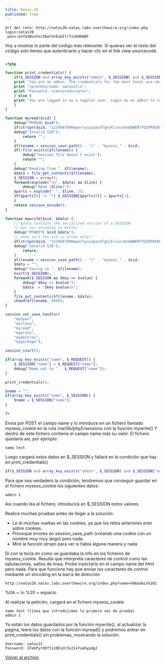 ```yaml
---
title: Natas-20
published: true
---
```


```
Url del reto: http://natas20.natas.labs.overthewire.org/index.php
login:natas20
 pass:eofm3Wsshxc5bwtVnEuGIlr7ivb9KABF
```

Voy a mostrar lo parte del código más relevante. Si quieres ver el resto del código solo tienes que autenticarte y hacer clic en el link view sourcecode.

```php

<?php

function print_credentials() {
    if($_SESSION and array_key_exists("admin", $_SESSION) and $_SESSION["admin"] == 1) {
    print "You are an admin. The credentials for the next level are:<br>";
    print "<pre>Username: natas21\n";
    print "Password: <censored></pre>";
    } else {
    print "You are logged in as a regular user. Login as an admin to retrieve credentials for natas21.";
    }
}

function myread($sid) {
    debug("MYREAD $sid");
    if(strspn($sid, "1234567890qwertyuiopasdfghjklzxcvbnmQWERTYUIOPASDFGHJKLZXCVBNM-") != strlen($sid)) {
    debug("Invalid SID");
        return "";
    }
    $filename = session_save_path() . "/" . "mysess_" . $sid;
    if(!file_exists($filename)) {
        debug("Session file doesn't exist");
        return "";
    }
    debug("Reading from ". $filename);
    $data = file_get_contents($filename);
    $_SESSION = array();
    foreach(explode("\n", $data) as $line) {
        debug("Read [$line]");
    $parts = explode(" ", $line, 2);
    if($parts[0] != "") $_SESSION[$parts[0]] = $parts[1];
    }
    return session_encode();
}

function mywrite($sid, $data) {
    // $data contains the serialized version of $_SESSION
    // but our encoding is better
    debug("MYWRITE $sid $data");
    // make sure the sid is alnum only!!
    if(strspn($sid, "1234567890qwertyuiopasdfghjklzxcvbnmQWERTYUIOPASDFGHJKLZXCVBNM-") != strlen($sid)) {
    debug("Invalid SID");
        return;
    }
    $filename = session_save_path() . "/" . "mysess_" . $sid;
    $data = "";
    debug("Saving in ". $filename);
    ksort($_SESSION);
    foreach($_SESSION as $key => $value) {
        debug("$key => $value");
        $data .= "$key $value\n";
    }
    file_put_contents($filename, $data);
    chmod($filename, 0600);
}

session_set_save_handler(
    "myopen",
    "myclose",
    "myread",
    "mywrite",
    "mydestroy",
    "mygarbage");

session_start();

if(array_key_exists("name", $_REQUEST)) {
    $_SESSION["name"] = $_REQUEST["name"];
    debug("Name set to " . $_REQUEST["name"]);
}

print_credentials();

$name = "";
if(array_key_exists("name", $_SESSION)) {
    $name = $_SESSION["name"];
}

?>
```

Envia por POST el campo name y lo introduce en un fichero llamado mysess_cookie en la ruta /var/lib/php5/sessions con la función mywrite()
Y dentro de este fichero contiene el campo name más su valor. El fichero quedaría así, por ejemplo:

```
name test
```

Luego cargará estos datos en $_SESSION y fallará en la condición que hay en print_credentials()

```php
if($_SESSION and array_key_exists("admin", $_SESSION) and $_SESSION["admin"] == 1) {
```

Para que sea verdadero la condición, tendremos que conseguir guardar en el fichero mysess_cookie los siguientes datos:

```
admin 1
```

Asi cuando lea el fichero, introducirá en $_SESSION estos valores.

Realice muchas pruebas antes de llegar a la solución:

*   Le di muchas vueltas en las cookies, ya que los retos anteriores eran sobre cookies.
*   Provoqué errores en session_save_path (creando una cookie con un nombre muy muy largo) pero nada.
*   Miré la función strspn para ver si habia alguna manera y nada

Di con la tecla en como se guardaba la info en los ficheros de mysess_cookie.
Resulta que interpreta caracteres de control como las tabulaciones, saltos de linea.
Probé inyectarlo en el campo name del html pero nada. Para que funcione hay que enviar los caracteres de control mediante url encoding en la barra de dirección

```
http://natas20.natas.labs.overthewire.org/index.php?name=%0Aadmin%201
```
%0A = \n
%20 = espacio

Al realizar la petición, cargará en el fichero mysess_cookie

```
name test (línea que introdujimos la primera vez de prueba)
admin 1
```

Ya están los datos guardados por la función mywrite(), al actualizar la página, leerá los datos con la función myread() y podremos entrar en print_credentials() sin problemas, mostrando la solución.

```
Username: natas21
Password: IFekPyrQXftziDEsUr3x21sYuahypdgJ
```

[Volver al archivo](archive)

